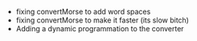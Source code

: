 - fixing convertMorse to add word spaces
- fixing convertMorse to make it faster (its slow bitch)
- Adding a dynamic programmation to the converter
